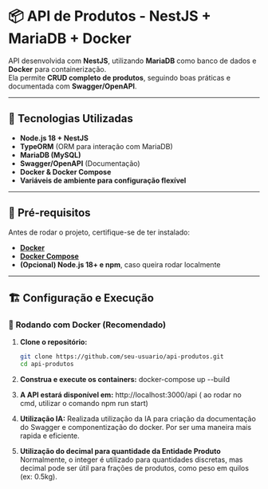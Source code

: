 # 📦 API de Produtos - NestJS + MariaDB + Docker

API desenvolvida com **NestJS**, utilizando **MariaDB** como banco de dados e **Docker** para containerização.  
Ela permite **CRUD completo de produtos**, seguindo boas práticas e documentada com **Swagger/OpenAPI**.

---

## 🚀 Tecnologias Utilizadas

- **Node.js 18 + NestJS**
- **TypeORM** (ORM para interação com MariaDB)
- **MariaDB (MySQL)**
- **Swagger/OpenAPI** (Documentação)
- **Docker & Docker Compose**
- **Variáveis de ambiente para configuração flexível**

---

## 📌 Pré-requisitos

Antes de rodar o projeto, certifique-se de ter instalado:

- **[Docker](https://www.docker.com/get-started)**
- **[Docker Compose](https://docs.docker.com/compose/install/)**
- **(Opcional) Node.js 18+ e npm**, caso queira rodar localmente

---

## 🏗️ Configuração e Execução

### 🔹 **Rodando com Docker (Recomendado)**
1. **Clone o repositório:**
   ```bash
   git clone https://github.com/seu-usuario/api-produtos.git
   cd api-produtos


2. **Construa e execute os containers:**
   docker-compose up --build 

3. **A API estará disponível em:**
  http://localhost:3000/api ( ao rodar no cmd, utilizar o comando npm run start)

4. **Utilização IA:**
  Realizada utilização da IA para criação da documentação do Swagger e componentização do docker. Por ser uma maneira mais rapida e eficiente. 

5. **Utilização do decimal para quantidade da Entidade Produto**
  Normalmente, o integer é utilizado para quantidades discretas, mas decimal pode ser útil para frações de produtos, como peso em quilos (ex: 0.5kg).